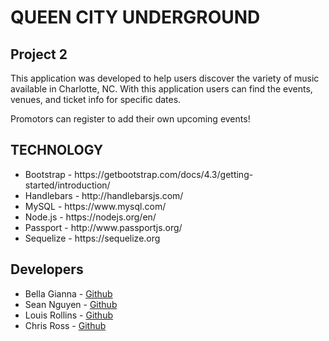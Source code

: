 # QUEEN CITY UNDERGROUND 
## Project 2
This application was developed to help users discover the variety of music available in Charlotte, NC. With this application users can find the events, venues, and ticket info for specific dates.

Promotors can register to add their own upcoming events!

## TECHNOLOGY
<ul>
    <li>Bootstrap - https://getbootstrap.com/docs/4.3/getting-started/introduction/</li> 
    <li>Handlebars - http://handlebarsjs.com/</li>
    <li>MySQL - https://www.mysql.com/</li>
    <li>Node.js - https://nodejs.org/en/</li>
    <li>Passport - http://www.passportjs.org/</li> 
    <li>Sequelize - https://sequelize.org</li>     
</ul>

## Developers
<ul>
    <li>Bella Gianna - <a href="https://github.com/bellabluebells" target="_blank">Github</a></li>
    <li>Sean Nguyen - <a href="https://github.com/Juwami" target="_blank">Github</a></li>
    <li>Louis Rollins - <a href="https://github.com/LouisRollins" target="_blank">Github</a></li>
    <li>Chris Ross - <a href="https://github.com/vtchris" target="_blank">Github</a></li>
</ul>